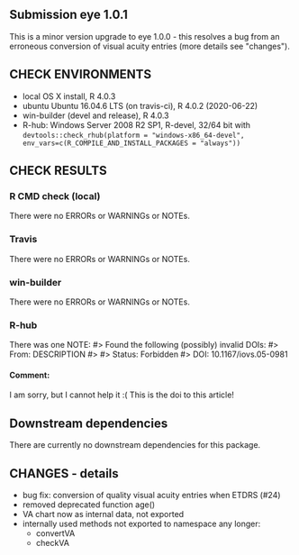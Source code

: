 ## Submission eye 1.0.1
This is a minor version upgrade to eye 1.0.0 - this resolves a bug from an erroneous conversion of visual acuity entries (more details see "changes").

## CHECK ENVIRONMENTS
* local OS X install, R 4.0.3
* ubuntu Ubuntu 16.04.6 LTS (on travis-ci), R 4.0.2 (2020-06-22)
* win-builder (devel and release), R 4.0.3 
* R-hub: Windows Server 2008 R2 SP1, R-devel, 32/64 bit with
`devtools::check_rhub(platform = "windows-x86_64-devel", env_vars=c(R_COMPILE_AND_INSTALL_PACKAGES = "always"))`

## CHECK RESULTS
### R CMD check (local)
There were no ERRORs or WARNINGs or NOTEs. 
### Travis
There were no ERRORs or WARNINGs or NOTEs. 
### win-builder
There were no ERRORs or WARNINGs or NOTEs.
### R-hub
There was one NOTE: 
#> Found the following (possibly) invalid DOIs: 
#> From: DESCRIPTION
#> 
#>     Status: Forbidden
#>   DOI: 10.1167/iovs.05-0981

#### Comment: 
I am sorry, but I cannot help it :( This is the doi to this article! 

## Downstream dependencies
There are currently no downstream dependencies for this package.

## CHANGES - details
- bug fix: conversion of quality visual acuity entries when ETDRS (#24)
- removed deprecated function age()
- VA chart now as internal data, not exported
- internally used methods not exported to namespace any longer:
  - convertVA 
  - checkVA
  



